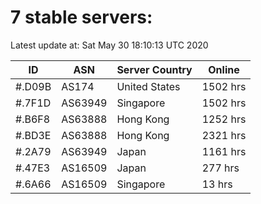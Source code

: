 # 7 stable servers:

Latest update at: Sat May 30 18:10:13 UTC 2020

| ID | ASN | Server Country | Online |
| -- | --- | -------------- | ------ |
| #.D09B | AS174 | United States | 1502 hrs |
| #.7F1D | AS63949 | Singapore | 1502 hrs |
| #.B6F8 | AS63888 | Hong Kong | 1252 hrs |
| #.BD3E | AS63888 | Hong Kong | 2321 hrs |
| #.2A79 | AS63949 | Japan | 1161 hrs |
| #.47E3 | AS16509 | Japan | 277 hrs |
| #.6A66 | AS16509 | Singapore | 13 hrs |

